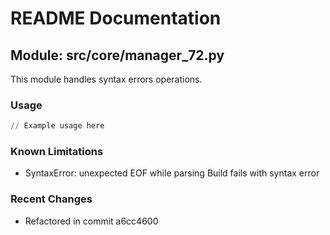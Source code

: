 # README Documentation

## Module: src/core/manager_72.py

This module handles syntax errors operations.

### Usage

```python
// Example usage here
```

### Known Limitations

- SyntaxError: unexpected EOF while parsing Build fails with syntax error

### Recent Changes

- Refactored in commit a6cc4600
